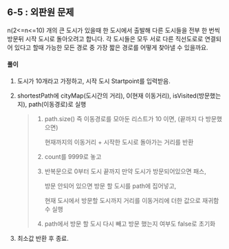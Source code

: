 ## 6-5 : 외판원 문제

n(2<=n<=10) 개의 큰 도시가 있을때 한 도시에서 출발해 다른 도시들을 전부 한 번씩 방문뒤 시작 도시로 돌아오려고 합니다. 각 도시들은 모두 서로 다른 직선도로로 연결되어 있다고 할때 가능한 모든 경로 중 가장 짧은 경로를 어떻게 찾아낼 수 있을까요.

#### 풀이

1. 도시가 10개라고 가정하고, 시작 도시 Startpoint를 입력받음.

2. shortestPath에 cityMap(도시간의 거리), 0(현재 이동거리), isVisited(방문했는지), path(이동경로)로 실행

   > 1. path.size() 즉 이동경로를 모아둔 리스트가 10 이면, (끝까지 다 방문했으면) 
   >
   >    현재까지의 이동거리 + 시작한 도시로 돌아가는 거리를 반환
   >
   > 2. count를 9999로 놓고
   >
   > 3. 반복문으로 0부터 도시 끝까지 만약 도시가 방문되어있으면 패스, 
   >
   >    방문 안되어 있으면 방문 할 도시를 path에 집어넣고, 
   >
   >    현재 도시에서 방문할 도시까지 거리를 이동거리에 더한 값으로 재귀함수 실행
   >
   > 4. path에서 방문 할 도시 다시 빼고 방문 했는지 여부도 false로 초기화
   >
   > 

3. 최소값 반환 후 종료.

